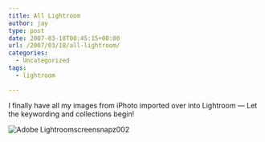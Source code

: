 ```yaml
---
title: All Lightroom
author: jay
type: post
date: 2007-03-18T00:45:15+00:00
url: /2007/03/18/all-lightroom/
categories:
  - Uncategorized
tags:
  - lightroom

---
```

I finally have all my images from iPhoto imported over into Lightroom — Let the keywording and collections begin!

![Adobe Lightroomscreensnapz002][1]

 [1]: https://cdn.rambleon.org/migrate/2007/03/adobe-lightroomscreensnapz002.jpg